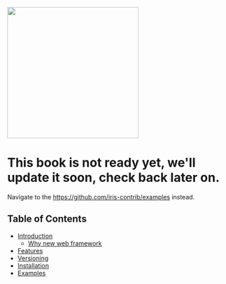 <a href ="https://github.com/kataras/iris"> <img src="https://github.com/kataras/build-a-better-web-together/raw/master/cover.jpg" width="300" /> </a>

# This book is not ready yet, we'll update it soon, check back later on.
Navigate to the https://github.com/iris-contrib/examples instead.

## Table of Contents

* [Introduction](README.md)
    * [Why new web framework](why.md)
* [Features](features.md)
* [Versioning](versioning.md)
* [Installation](installation.md)
* [Examples](https://github.com/iris-contrib/examples)